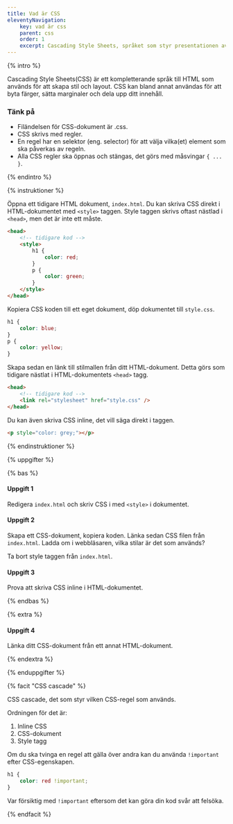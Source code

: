 ```yaml
---
title: Vad är CSS
eleventyNavigation:
    key: vad är css
    parent: css
    order: 1
    excerpt: Cascading Style Sheets, språket som styr presentationen av HTML.
---
```


{% intro %}

Cascading Style Sheets(CSS) är ett kompletterande språk till HTML som används för att skapa stil och layout. CSS kan bland annat användas för att byta färger, sätta marginaler och dela upp ditt innehåll.

### Tänk på

-   Filändelsen för CSS-dokument är .css.
-   CSS skrivs med regler.
-   En regel har en selektor (eng. selector) för att välja vilka(et) element som ska påverkas av regeln.
-   Alla CSS regler ska öppnas och stängas, det görs med måsvingar `{ ... }`.

{% endintro %}

{% instruktioner %}

Öppna ett tidigare HTML dokument, ```index.html```. Du kan skriva CSS direkt i HTML-dokumentet med `<style>` taggen. Style taggen skrivs oftast nästlad i `<head>`, men det är inte ett måste.

```html
<head>
    <!-- tidigare kod -->
    <style>
        h1 {
            color: red;
        }
        p {
            color: green;
        }
    </style>
</head>
```

Kopiera CSS koden till ett eget dokument, döp dokumentet till `style.css`.

```css
h1 {
    color: blue;
}
p {
    color: yellow;
}
```

Skapa sedan en länk till stilmallen från ditt HTML-dokument. Detta görs som tidigare nästlat i HTML-dokumentets `<head>` tagg.

```html
<head>
    <!-- tidigare kod -->
    <link rel="stylesheet" href="style.css" />
</head>
```

Du kan även skriva CSS inline, det vill säga direkt i taggen.

```html
<p style="color: grey;"></p>
```

{% endinstruktioner %}

{% uppgifter %}

{% bas %}

#### Uppgift 1

Redigera ```index.html``` och skriv CSS i med ```<style>``` i dokumentet.

#### Uppgift 2

Skapa ett CSS-dokument, kopiera koden. Länka sedan CSS filen från ```index.html```. Ladda om i webbläsaren, vilka stilar är det som används?

Ta bort style taggen från ```index.html```.

#### Uppgift 3

Prova att skriva CSS inline i HTML-dokumentet.

{% endbas %}

{% extra %}

#### Uppgift 4

Länka ditt CSS-dokument från ett annat HTML-dokument.

{% endextra %}

{% enduppgifter %}

{% facit "CSS cascade" %}

CSS cascade, det som styr vilken CSS-regel som används.

Ordningen för det är:

1. Inline CSS
2. CSS-dokument
3. Style tagg

Om du ska tvinga en regel att gälla över andra kan du använda `!important` efter CSS-egenskapen.

```css
h1 {
    color: red !important;
}
```

Var försiktig med `!important` eftersom det kan göra din kod svår att felsöka.

{% endfacit %}
